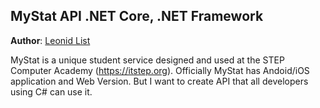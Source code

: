 ## **MyStat API .NET Core, .NET Framework** 
**Author**: [Leonid List](https://t.me/leonidlist)

MyStat is a unique student service designed and used at the STEP Computer Academy (https://itstep.org). Officially MyStat has Andoid/iOS application and Web Version. But I want to create API that all developers using C# can use it.

